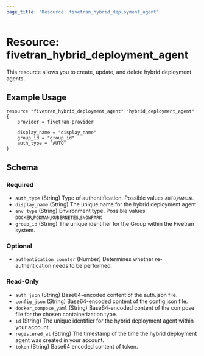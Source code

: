 ```yaml
---
page_title: "Resource: fivetran_hybrid_deployment_agent"
---
```


# Resource: fivetran_hybrid_deployment_agent

This resource allows you to create, update, and delete hybrid deployment agents.

## Example Usage

```hcl
resource "fivetran_hybrid_deployment_agent" "hybrid_deployment_agent" {
    provider = fivetran-provider

    display_name = "display_name"
    group_id = "group_id"
    auth_type = "AUTO"
}
```

<!-- schema generated by tfplugindocs -->
## Schema

### Required

- `auth_type` (String) Type of authentification. Possible values `AUTO`,`MANUAL`
- `display_name` (String) The unique name for the hybrid deployment agent.
- `env_type` (String) Environment type. Possible values `DOCKER`,`PODMAN`,`KUBERNETES`,`SNOWPARK`
- `group_id` (String) The unique identifier for the Group within the Fivetran system.

### Optional

- `authentication_counter` (Number) Determines whether re-authentication needs to be performed.

### Read-Only

- `auth_json` (String) Base64-encoded content of the auth.json file.
- `config_json` (String) Base64-encoded content of the config.json file.
- `docker_compose_yaml` (String) Base64-encoded content of the compose file for the chosen containerization type.
- `id` (String) The unique identifier for the hybrid deployment agent within your account.
- `registered_at` (String) The timestamp of the time the hybrid deployment agent was created in your account.
- `token` (String) Base64 encoded content of token.
